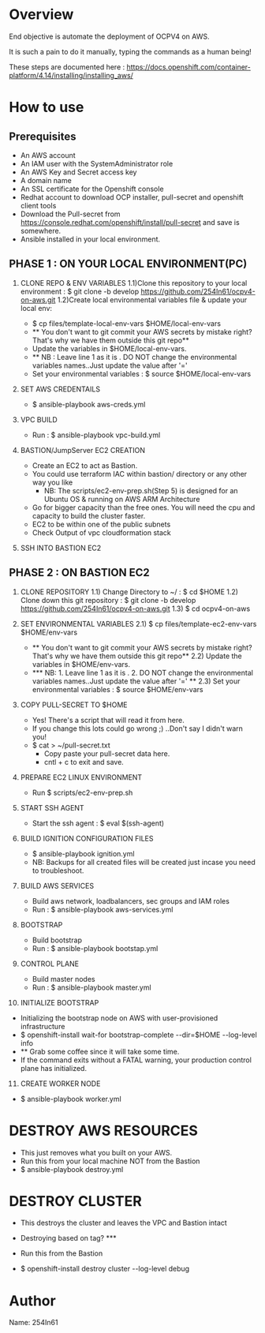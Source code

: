 Overview
========
End objective is automate the deployment of OCPV4 on AWS.

It is such a pain to do it manually, typing the commands as a human being!

These steps are documented here : https://docs.openshift.com/container-platform/4.14/installing/installing_aws/


How to use
==========

Prerequisites
--------------

- An AWS account 
- An IAM user with the SystemAdministrator role 
- An AWS Key and Secret access key
- A domain name 
- An SSL certificate for the Openshift console 
- Redhat account to download OCP installer, pull-secret and openshift client tools
- Download the Pull-secret from https://console.redhat.com/openshift/install/pull-secret and save is somewhere. 
- Ansible installed in your local environment.

PHASE 1 : ON YOUR LOCAL ENVIRONMENT(PC)
-----------------------------------------
1. CLONE REPO & ENV VARIABLES
   1.1)Clone this repository to your local environment :  $ git clone -b develop https://github.com/254In61/ocpv4-on-aws.git
   1.2)Create local environmental variables file & update your local env: 
      - $ cp files/template-local-env-vars $HOME/local-env-vars 
      - ** You don't want to git commit your AWS secrets by mistake right? That's why we have them outside this git repo**
      - Update the variables in $HOME/local-env-vars. 
      - ** NB : Leave line 1 as it is . DO NOT change the environmental variables names..Just update the value after '='
      - Set your environmental variables : $ source $HOME/local-env-vars

2. SET AWS CREDENTAILS
   - $ ansible-playbook aws-creds.yml

3. VPC BUILD 
   - Run : $ ansible-playbook vpc-build.yml

4. BASTION/JumpServer EC2 CREATION
   - Create an EC2 to act as Bastion.
   - You could use terraform IAC within bastion/ directory or any other way you like 
     - NB: The scripts/ec2-env-prep.sh(Step 5) is designed for an Ubuntu OS & running on AWS ARM Architecture
   - Go for bigger capacity than the free ones. You will need the cpu and capacity to build the cluster faster.
   - EC2 to be within one of the public subnets
   - Check Output of vpc cloudformation stack

5. SSH INTO BASTION EC2

PHASE 2 : ON BASTION EC2
-------------------------

1. CLONE REPOSITORY
   1.1) Change Directory to ~/  : $ cd $HOME 
   1.2) Clone down this git repository : $ git clone -b develop https://github.com/254In61/ocpv4-on-aws.git
   1.3) $ cd ocpv4-on-aws

2. SET ENVIRONMENTAL VARIABLES
   2.1) $ cp files/template-ec2-env-vars $HOME/env-vars 
     - ** You don't want to git commit your AWS secrets by mistake right? That's why we have them outside this git repo**
   2.2) Update the variables in $HOME/env-vars. 
     - *** NB: 1. Leave line 1 as it is . 2. DO NOT change the environmental variables names..Just update the value after '=' **
   2.3) Set your environmental variables : $ source $HOME/env-vars

3. COPY PULL-SECRET TO $HOME
   - Yes! There's a script that will read it from here.
   - If you change this lots could go wrong ;) ..Don't say I didn't warn you!
   - $ cat > ~/pull-secret.txt
     - Copy paste your pull-secret data here.
     - cntl + c to exit and save.

4. PREPARE EC2 LINUX ENVIRONMENT
   - Run $ scripts/ec2-env-prep.sh

5. START SSH AGENT
   - Start the ssh agent : $ eval $(ssh-agent)

6. BUILD IGNITION CONFIGURATION FILES
   - $ ansible-playbook ignition.yml
   - NB: Backups for all created files will be created just incase you need to troubleshoot.

7. BUILD AWS SERVICES
   - Build aws network, loadbalancers, sec groups and IAM roles 
   - Run : $ ansible-playbook aws-services.yml

8. BOOTSTRAP
   - Build bootstrap
   - Run : $ ansible-playbook bootstap.yml

9. CONTROL PLANE
   - Build master nodes
   - Run : $ ansible-playbook master.yml

10.  INITIALIZE BOOTSTRAP
   - Initializing the bootstrap node on AWS with user-provisioned infrastructure 
   - $ openshift-install wait-for bootstrap-complete --dir=$HOME --log-level info
   - ** Grab some coffee since it will take some time.
   - If the command exits without a FATAL warning, your production control plane has initialized.

11. CREATE WORKER NODE
   - $ ansible-playbook worker.yml

DESTROY AWS RESOURCES
======================
- This just removes what you built on your AWS.
- Run this from your local machine NOT from the Bastion
- $ ansible-playbook destroy.yml

DESTROY CLUSTER
================
- This destroys the cluster and leaves the VPC and Bastion intact
- Destroying based on tag? ***
- Run this from the Bastion

- $ openshift-install destroy cluster --log-level debug
  

Author
======
Name: 254In61